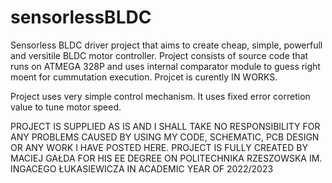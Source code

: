 # sensorlessBLDC
Sensorless BLDC driver project that aims to create cheap, simple, powerfull and versitile BLDC motor controller. Project consists of source code that runs on ATMEGA 328P and uses internal comparator module to guess right moent for cummutation execution. Projcet is curently IN WORKS.

Project uses very simple control mechanism. It uses fixed error corretion value to tune motor speed.

PROJECT IS SUPPLIED AS IS AND I SHALL TAKE NO RESPONSIBILITY FOR ANY PROBLEMS CAUSED BY USING MY CODE, SCHEMATIC, PCB DESIGN OR ANY WORK I HAVE POSTED HERE. PROJECT IS FULLY CREATED BY MACIEJ GAŁDA FOR HIS EE DEGREE ON POLITECHNIKA RZESZOWSKA IM. INGACEGO ŁUKASIEWICZA IN ACADEMIC YEAR OF 2022/2023
